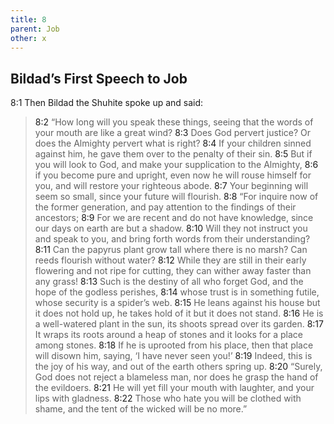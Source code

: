 ```yaml
---
title: 8
parent: Job
other: x
---
```



## Bildad’s First Speech to Job 

<a name="8:1">8:1</a> Then Bildad the Shuhite spoke up and said:

> <a name="8:2">8:2</a> “How long will you speak these things,
> seeing that the words of your mouth
> are like a great wind?
> <a name="8:3">8:3</a> Does God pervert justice?
> Or does the Almighty pervert what is right?
> <a name="8:4">8:4</a> If your children sinned against him,
> he gave them over to the penalty of their sin.
> <a name="8:5">8:5</a> But if you will look to God,
> and make your supplication to the Almighty,
> <a name="8:6">8:6</a> if you become pure and upright,
> even now he will rouse himself for you,
> and will restore your righteous abode.
> <a name="8:7">8:7</a> Your beginning will seem so small,
> since your future will flourish.
> <a name="8:8">8:8</a> “For inquire now of the former generation,
> and pay attention to the findings
> of their ancestors;
> <a name="8:9">8:9</a> For we are recent and do not have knowledge,
> since our days on earth are but a shadow.
> <a name="8:10">8:10</a> Will they not instruct you and speak to you,
> and bring forth words
> from their understanding?
> <a name="8:11">8:11</a> Can the papyrus plant grow tall where there is no marsh?
> Can reeds flourish without water?
> <a name="8:12">8:12</a> While they are still in their early flowering
> and not ripe for cutting,
> they can wither away
> faster than any grass!
> <a name="8:13">8:13</a> Such is the destiny of all who forget God,
> and the hope of the godless perishes,
> <a name="8:14">8:14</a> whose trust is in something futile,
> whose security is a spider’s web.
> <a name="8:15">8:15</a> He leans against his house but it does not hold up,
> he takes hold of it but it does not stand.
> <a name="8:16">8:16</a> He is a well-watered plant in the sun,
> its shoots spread over its garden.
> <a name="8:17">8:17</a> It wraps its roots around a heap of stones
> and it looks for a place among stones.
> <a name="8:18">8:18</a> If he is uprooted from his place,
> then that place will disown him, saying,
> ‘I have never seen you!’
> <a name="8:19">8:19</a> Indeed, this is the joy of his way,
> and out of the earth others spring up.
> <a name="8:20">8:20</a> “Surely, God does not reject a blameless man,
> nor does he grasp the hand
> of the evildoers.
> <a name="8:21">8:21</a> He will yet fill your mouth with laughter,
> and your lips with gladness.
> <a name="8:22">8:22</a> Those who hate you will be clothed with shame,
> and the tent of the wicked will be no more.”